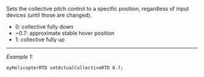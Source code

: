 Sets the collective pitch control to a specific position, regardless of input devices (until those are changed).
* 0: collective fully down
* ~0.7: approximate stable hover position
* 1: collective fully up


---
*Example 1:*
```sqf
myHelicopterRTD setActualCollectiveRTD 0.7;
```